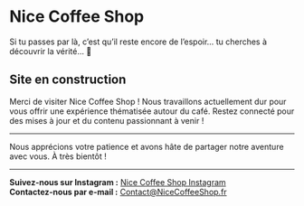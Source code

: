 # Nice Coffee Shop

Si tu passes par là, c’est qu’il reste encore de l’espoir… tu cherches à découvrir la vérité… 🐥

## Site en construction

Merci de visiter Nice Coffee Shop ! Nous travaillons actuellement dur pour vous offrir une expérience thématisée autour du café. Restez connecté pour des mises à jour et du contenu passionnant à venir !

---

Nous apprécions votre patience et avons hâte de partager notre aventure avec vous. À très bientôt !

---

**Suivez-nous sur Instagram :** [Nice Coffee Shop Instagram](https://instagram.com/Nice_Coffee_Shop)  
**Contactez-nous par e-mail :** [Contact@NiceCoffeeShop.fr](mailto:Contact@NiceCoffeeShop.fr)


